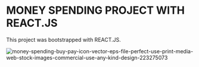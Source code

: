 # MONEY SPENDING PROJECT WITH REACT.JS

This project was bootstrapped with REACT.JS.

![money-spending-buy-pay-icon-vector-eps-file-perfect-use-print-media-web-stock-images-commercial-use-any-kind-design-223275073](https://user-images.githubusercontent.com/101066816/221855800-5db14196-a1aa-4e5c-a7b9-ca59128d621a.jpeg)



